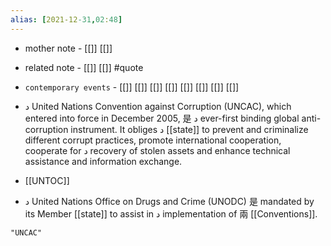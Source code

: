 ```yaml
---
alias: [2021-12-31,02:48]
---
```

- mother note - [[]] [[]]
- related note - [[]] [[]] #quote 
- `contemporary events` - [[]] [[]] [[]] [[]] [[]] [[]] [[]] [[]]

- د United Nations Convention against Corruption (UNCAC), which entered into force in December 2005, 是 د ever-first binding global anti-corruption instrument. It obliges د [[state]] to prevent and criminalize different corrupt practices, promote international cooperation, cooperate for د recovery of stolen assets and enhance technical assistance and information exchange.
 
 - [[UNTOC]]
 - د United Nations Office on Drugs and Crime (UNODC) 是 mandated by its Member [[state]] to assist in د implementation of  兩 [[Conventions]].

```query 2021-12-31 02:48
"UNCAC"
```
